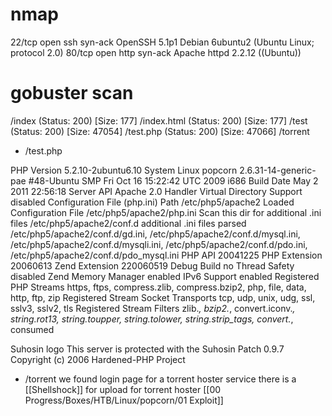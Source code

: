 # nmap
22/tcp open  ssh     syn-ack OpenSSH 5.1p1 Debian 6ubuntu2 (Ubuntu Linux; protocol 2.0)
80/tcp open  http    syn-ack Apache httpd 2.2.12 ((Ubuntu))
# gobuster scan

/index                (Status: 200) [Size: 177]
/index.html           (Status: 200) [Size: 177]
/test                 (Status: 200) [Size: 47054]
/test.php             (Status: 200) [Size: 47066]
/torrent   

- /test.php 

PHP Version 5.2.10-2ubuntu6.10
System 	Linux popcorn 2.6.31-14-generic-pae #48-Ubuntu SMP Fri Oct 16 15:22:42 UTC 2009 i686
Build Date 	May 2 2011 22:56:18
Server API 	Apache 2.0 Handler
Virtual Directory Support 	disabled
Configuration File (php.ini) Path 	/etc/php5/apache2
Loaded Configuration File 	/etc/php5/apache2/php.ini
Scan this dir for additional .ini files 	/etc/php5/apache2/conf.d
additional .ini files parsed 	/etc/php5/apache2/conf.d/gd.ini, /etc/php5/apache2/conf.d/mysql.ini, /etc/php5/apache2/conf.d/mysqli.ini, /etc/php5/apache2/conf.d/pdo.ini, /etc/php5/apache2/conf.d/pdo_mysql.ini
PHP API 	20041225
PHP Extension 	20060613
Zend Extension 	220060519
Debug Build 	no
Thread Safety 	disabled
Zend Memory Manager 	enabled
IPv6 Support 	enabled
Registered PHP Streams 	https, ftps, compress.zlib, compress.bzip2, php, file, data, http, ftp, zip
Registered Stream Socket Transports 	tcp, udp, unix, udg, ssl, sslv3, sslv2, tls
Registered Stream Filters 	zlib.*, bzip2.*, convert.iconv.*, string.rot13, string.toupper, string.tolower, string.strip_tags, convert.*, consumed

Suhosin logo This server is protected with the Suhosin Patch 0.9.7
Copyright (c) 2006 Hardened-PHP Project

- /torrent 
we found login page for a torrent hoster service 
there is a [[Shellshock]] for upload for torrent hoster
[[00 Progress/Boxes/HTB/Linux/popcorn/01 Exploit]]

